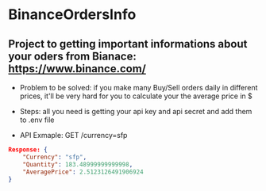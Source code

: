 # BinanceOrdersInfo

## Project to getting important informations about your oders from Bianace: https://www.binance.com/

- Problem to be solved: if you make many Buy/Sell orders daily in different prices, it'll be very hard for you to calculate your the average price in $ 

- Steps: all you need is getting your api key and api secret and add them to .env file 

- API Exmaple: GET /currency=sfp

```json
Response: {
    "Currency": "sfp",
    "Quantity": 183.48999999999998,
    "AveragePrice": 2.5123126491906924
}
```
